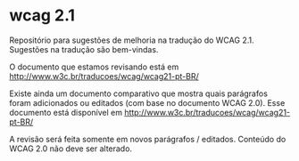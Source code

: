 # wcag 2.1
Repositório para sugestões de melhoria na tradução do WCAG 2.1. Sugestões na tradução são bem-vindas.

O documento que estamos revisando está em http://www.w3c.br/traducoes/wcag/wcag21-pt-BR/

Existe ainda um documento comparativo que mostra quais parágrafos foram adicionados ou editados (com base no documento WCAG 2.0). Esse documento está disponível em http://www.w3c.br/traducoes/wcag/wcag21-pt-BR/

A revisão será feita somente em novos parágrafos / editados. Conteúdo do WCAG 2.0 não deve ser alterado.
